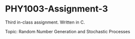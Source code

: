 # PHY1003-Assignment-3
Third in-class assignment. Written in C.

Topic: Random Number Generation and Stochastic Processes 
